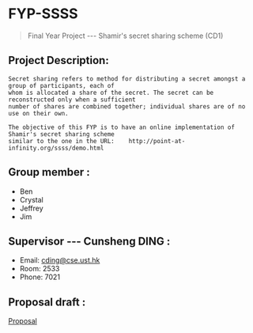 # FYP-SSSS
> Final Year Project --- Shamir's secret sharing scheme (CD1)

## Project Description:
    
    Secret sharing refers to method for distributing a secret amongst a group of participants, each of 
    whom is allocated a share of the secret. The secret can be reconstructed only when a sufficient 
    number of shares are combined together; individual shares are of no use on their own.

    The objective of this FYP is to have an online implementation of Shamir's secret sharing scheme 
    similar to the one in the URL:    http://point-at-infinity.org/ssss/demo.html


## Group member :
* Ben
* Crystal
* Jeffrey
* Jim


## Supervisor --- Cunsheng DING :
* Email:   cding@cse.ust.hk
* Room:    2533
* Phone:   7021


## Proposal draft :
[Proposal](https://docs.google.com/document/d/1ssRn5Mdr7cZdHyzd_QNMyg-0iYVcA5LMTyV-qPE8NLQ/edit?pli=1)

